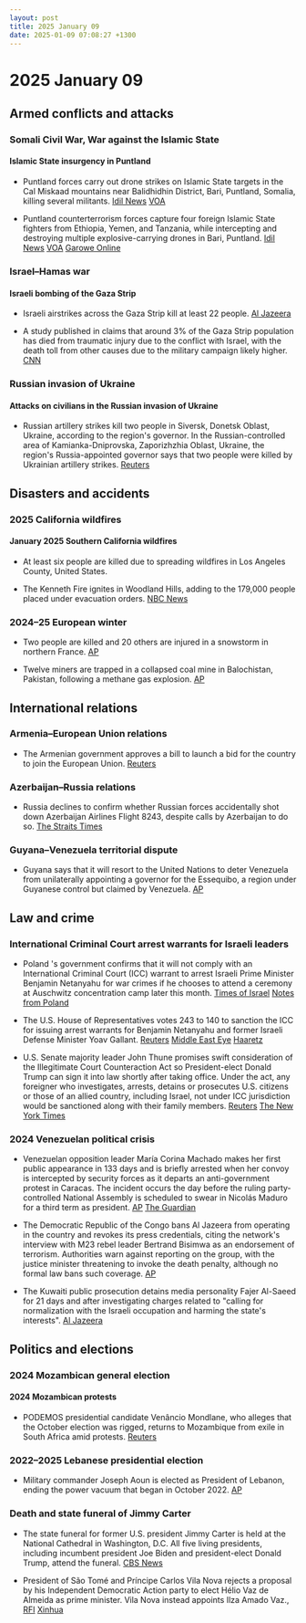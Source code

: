 ```yaml
---
layout: post
title: 2025 January 09
date: 2025-01-09 07:08:27 +1300
---
```


# 2025 January 09

## Armed conflicts and attacks

### Somali Civil War, War against the Islamic State

#### Islamic State insurgency in Puntland

- Puntland forces carry out drone strikes on Islamic State targets in the Cal Miskaad mountains near Balidhidhin District, Bari, Puntland, Somalia, killing several militants. [Idil News](https://www.idilnews.com/puntland-forces-conduct-airstrikes-on-isis-positions-around-balodhidin-of-bari-region/) [VOA](https://www.voasomali.com/a/duqeymo-ka-dhacay-degaano-ka-mid-ah-gobolka-bari/7931018.html)

- Puntland counterterrorism forces capture four foreign Islamic State fighters from Ethiopia, Yemen, and Tanzania, while intercepting and destroying multiple explosive-carrying drones in Bari, Puntland. [Idil News](https://www.idilnews.com/puntland-forces-conduct-airstrikes-on-isis-positions-around-balodhidin-of-bari-region/) [VOA](https://www.voasomali.com/a/duqeymo-ka-dhacay-degaano-ka-mid-ah-gobolka-bari/7931018.html) [Garowe Online](https://www.garoweonline.com/en/news/puntland/islamic-state-foreign-fighters-surrender-in-somalia-s-puntland-amid-offensive)

### Israel–Hamas war

#### Israeli bombing of the Gaza Strip

- Israeli airstrikes across the Gaza Strip kill at least 22 people. [Al Jazeera](https://www.aljazeera.com/news/liveblog/2025/1/9/live-israel-kills-50-people-in-gaza-recovers-body-of-captive-from-rafah)

- A study published in claims that around 3% of the Gaza Strip population has died from traumatic injury due to the conflict with Israel, with the death toll from other causes due to the military campaign likely higher. [CNN](https://edition.cnn.com/2025/01/09/middleeast/gaza-death-toll-underreported-study-intl/index.html)

### Russian invasion of Ukraine

#### Attacks on civilians in the Russian invasion of Ukraine

- Russian artillery strikes kill two people in Siversk, Donetsk Oblast, Ukraine, according to the region's governor. In the Russian-controlled area of Kamianka-Dniprovska, Zaporizhzhia Oblast, Ukraine, the region's Russia-appointed governor says that two people were killed by Ukrainian artillery strikes. [Reuters](https://www.reuters.com/world/europe/four-dead-shelling-incidents-ukraine-officials-say-2025-01-09/)

## Disasters and accidents

### 2025 California wildfires

#### January 2025 Southern California wildfires

- At least six people are killed due to spreading wildfires in Los Angeles County, United States.

- The Kenneth Fire ignites in Woodland Hills, adding to the 179,000 people placed under evacuation orders. [NBC News](https://www.nbcnews.com/weather/wildfires/live-blog/california-wildfires-live-updates-deadly-blazes-spread-hollywood-hills-rcna186927)

### 2024–25 European winter

- Two people are killed and 20 others are injured in a snowstorm in northern France. [AP](https://apnews.com/article/france-europe-cold-snap-snow-weather-deaths-eb1cd5d181c6ce4b8ca32b5e8e29b727)

- Twelve miners are trapped in a collapsed coal mine in Balochistan, Pakistan, following a methane gas explosion. [AP](https://apnews.com/article/pakistan-coal-miners-trapped-southwest-5befdfc30cdda20919a3ad74acd2c6dd)

## International relations

### Armenia–European Union relations

- The Armenian government approves a bill to launch a bid for the country to join the European Union. [Reuters](https://www.reuters.com/world/armenian-government-approves-bill-launch-eu-accession-bid-2025-01-09/)

### Azerbaijan–Russia relations

- Russia declines to confirm whether Russian forces accidentally shot down Azerbaijan Airlines Flight 8243, despite calls by Azerbaijan to do so. [The Straits Times](https://www.straitstimes.com/world/europe/kremlin-declines-to-accept-responsibility-for-plane-crash)

### Guyana–Venezuela territorial dispute

- Guyana says that it will resort to the United Nations to deter Venezuela from unilaterally appointing a governor for the Essequibo, a region under Guyanese control but claimed by Venezuela. [AP](https://apnews.com/article/guyana-venezuela-un-top-court-essequibo-ae871c1b8514d555aed9f6182207466f)

## Law and crime

### International Criminal Court arrest warrants for Israeli leaders

- Poland 's government confirms that it will not comply with an International Criminal Court (ICC) warrant to arrest Israeli Prime Minister Benjamin Netanyahu for war crimes if he chooses to attend a ceremony at Auschwitz concentration camp later this month. [Times of Israel](https://www.timesofisrael.com/polish-president-seeks-to-shield-netanyahu-as-warrant-scuppers-auschwitz-memorial-visit/) [Notes from Poland](https://notesfrompoland.com/2025/01/09/poland-confirms-it-will-not-arrest-netanyahu-on-icc-warrant-if-he-attends-auschwitz-anniversary/)

- The U.S. House of Representatives votes 243 to 140 to sanction the ICC for issuing arrest warrants for Benjamin Netanyahu and former Israeli Defense Minister Yoav Gallant. [Reuters](https://www.reuters.com/world/us-house-votes-sanction-international-criminal-court-over-israel-2025-01-09/) [Middle East Eye](https://www.middleeasteye.net/news/us-lawmakers-vote-sanction-icc-officials-issuing-netanyahu-warrant) [Haaretz](https://www.haaretz.com/us-news/2025-01-09/ty-article/.premium/u-s-house-votes-to-sanction-icc-over-alleged-targeting-of-senior-israeli-officials/00000194-4c7e-d6f4-a9b5-5cfe67660000)

- U.S. Senate majority leader John Thune promises swift consideration of the Illegitimate Court Counteraction Act so President-elect Donald Trump can sign it into law shortly after taking office. Under the act, any foreigner who investigates, arrests, detains or prosecutes U.S. citizens or those of an allied country, including Israel, not under ICC jurisdiction would be sanctioned along with their family members. [Reuters](https://www.reuters.com/world/us-house-votes-sanction-international-criminal-court-over-israel-2025-01-09/) [The New York Times](https://www.nytimes.com/2025/01/09/us/politics/icc-sanctions-house-israel.html)

### 2024 Venezuelan political crisis

- Venezuelan opposition leader María Corina Machado makes her first public appearance in 133 days and is briefly arrested when her convoy is intercepted by security forces as it departs an anti-government protest in Caracas. The incident occurs the day before the ruling party-controlled National Assembly is scheduled to swear in Nicolás Maduro for a third term as president. [AP](https://apnews.com/article/venezuela-election-inauguration-maduro-protests-edmundo-machado-db8a045f2614cb71022674dc6b73bd88) [The Guardian](https://www.theguardian.com/world/2025/jan/09/venezuela-maria-corina-machado-kidnapped)

- The Democratic Republic of the Congo bans Al Jazeera from operating in the country and revokes its press credentials, citing the network's interview with M23 rebel leader Bertrand Bisimwa as an endorsement of terrorism. Authorities warn against reporting on the group, with the justice minister threatening to invoke the death penalty, although no formal law bans such coverage. [AP](https://apnews.com/article/congo-al-jazeera-ban-92871abe63d84f798ecf6d229e6f74de)

- The Kuwaiti public prosecution detains media personality Fajer Al-Saeed for 21 days and after investigating charges related to "calling for normalization with the Israeli occupation and harming the state's interests". [Al Jazeera](https://www.aljazeera.net/misc/2025/1/9/%D8%A8%D8%AA%D9%87%D9%85%D8%A9-%D8%A7%D9%84%D8%AA%D8%B7%D8%A8%D9%8A%D8%B9-%D8%B3%D8%AC%D9%86-%D8%A7%D9%84%D8%A5%D8%B9%D9%84%D8%A7%D9%85%D9%8A%D8%A9-%D8%A7%D9%84%D9%83%D9%88%D9%8A%D8%AA%D9%8A%D8%A9)

## Politics and elections

### 2024 Mozambican general election

#### 2024 Mozambican protests

- PODEMOS presidential candidate Venâncio Mondlane, who alleges that the October election was rigged, returns to Mozambique from exile in South Africa amid protests. [Reuters](https://www.reuters.com/world/africa/mozambique-opposition-leader-returns-after-fleeing-post-election-safety-fears-2025-01-09/)

### 2022–2025 Lebanese presidential election

- Military commander Joseph Aoun is elected as President of Lebanon, ending the power vacuum that began in October 2022. [AP](https://apnews.com/article/lebanon-parliament-president-joseph-aoun-hezbollah-942ce2e5d5619f072c8b23850ebce7b5)

### Death and state funeral of Jimmy Carter

- The state funeral for former U.S. president Jimmy Carter is held at the National Cathedral in Washington, D.C. All five living presidents, including incumbent president Joe Biden and president-elect Donald Trump, attend the funeral. [CBS News](https://www.cbsnews.com/news/jimmy-carters-funeral-living-presidents-together-national-cathedral/)

- President of São Tomé and Príncipe Carlos Vila Nova rejects a proposal by his Independent Democratic Action party to elect Hélio Vaz de Almeida as prime minister. Vila Nova instead appoints Ilza Amado Vaz., [RFI](https://www.rfi.fr/pt/%C3%A1frica-lus%C3%B3fona/20250109-presidente-rejeita-nome-de-h%C3%A9lio-vaz-de-almeida-para-primeiro-ministro) [Xinhua](https://english.news.cn/africa/20250110/8cb26230d24645d2ba4e9ff3d4ae696d/c.html)